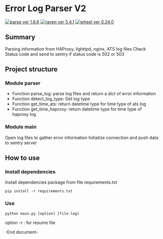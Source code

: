 # Error Log Parser V2

[![parse ver 1.6.6](https://img.shields.io/badge/parse-1.6.6-yellow.svg)](https://pypi.python.org/pypi/parse/1.6.6)
[![raven ver 5.4.1](https://img.shields.io/badge/raven-5.4.1-red.svg)](https://pypi.python.org/pypi/raven/5.4.1)
[![wheel ver 0.24.0](https://img.shields.io/badge/wheel-0.24.0-orange.svg)](https://pypi.python.org/pypi/wheel/0.24.0)

## Summary
Parsing information from HAProxy, lighttpd, nginx, ATS log files
Check Status code and send to sentry if status code is 502 or 503
## Project structure

### Module parser
* Function parse_log: parse log files and return a dict of error information
* Function detect_log_type: Get log type
* Function get_time_ats: return datetime type for time type of ats log
* Function get_time_haproxy: return datetime type for time type of haproxy log

### Module main
Open log files to gather error information
Initialize connection and push data to sentry server

## How to use
### Install dependencies
Install dependencies package from file requirements.txt
```
pip install -r requirements.txt
```
### Use
```
python main.py [option] [file-log]
```
option -r : for resume file

-End document-
